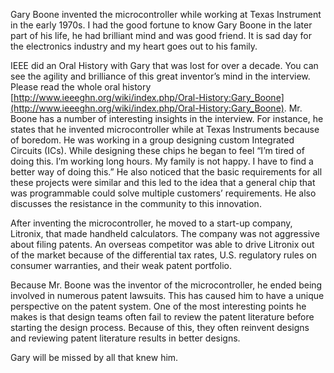 
Gary Boone invented the microcontroller while working at Texas Instrument in the early 1970s. I had the good fortune to know Gary Boone in the later part of his life, he had brilliant mind and was good friend. It is sad day for the electronics industry and my heart goes out to his family.

  

IEEE did an Oral History with Gary that was lost for over a decade. You can see the agility and brilliance of this great inventor’s mind in the interview. Please read the whole oral history [http://www.ieeeghn.org/wiki/index.php/Oral-History:Gary_Boone](http://www.ieeeghn.org/wiki/index.php/Oral-History:Gary_Boone). Mr. Boone has a number of interesting insights in the interview. For instance, he states that he invented microcontroller while at Texas Instruments because of boredom. He was working in a group designing custom Integrated Circuits (ICs). While designing these chips he began to feel “I’m tired of doing this. I’m working long hours. My family is not happy. I have to find a better way of doing this.” He also noticed that the basic requirements for all these projects were similar and this led to the idea that a general chip that was programmable could solve multiple customers’ requirements. He also discusses the resistance in the community to this innovation.

  

After inventing the microcontroller, he moved to a start-up company, Litronix, that made handheld calculators. The company was not aggressive about filing patents. An overseas competitor was able to drive Litronix out of the market because of the differential tax rates, U.S. regulatory rules on consumer warranties, and their weak patent portfolio.

  

Because Mr. Boone was the inventor of the microcontroller, he ended being involved in numerous patent lawsuits. This has caused him to have a unique perspective on the patent system. One of the most interesting points he makes is that design teams often fail to review the patent literature before starting the design process. Because of this, they often reinvent designs and reviewing patent literature results in better designs.

  

Gary will be missed by all that knew him.